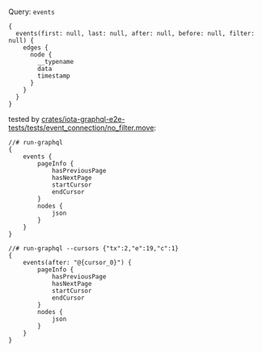 Query: `events`

```
{
  events(first: null, last: null, after: null, before: null, filter: null) {
    edges {
      node {
        __typename
        data
        timestamp
      }
    }
  }
}
```

tested by [crates/iota-graphql-e2e-tests/tests/event_connection/no_filter.move](crates/iota-graphql-e2e-tests/tests/event_connection/no_filter.move):

```
//# run-graphql
{
    events {
        pageInfo {
            hasPreviousPage
            hasNextPage
            startCursor
            endCursor
        }
        nodes {
            json
        }
    }
}

//# run-graphql --cursors {"tx":2,"e":19,"c":1}
{
    events(after: "@{cursor_0}") {
        pageInfo {
            hasPreviousPage
            hasNextPage
            startCursor
            endCursor
        }
        nodes {
            json
        }
    }
}
```
